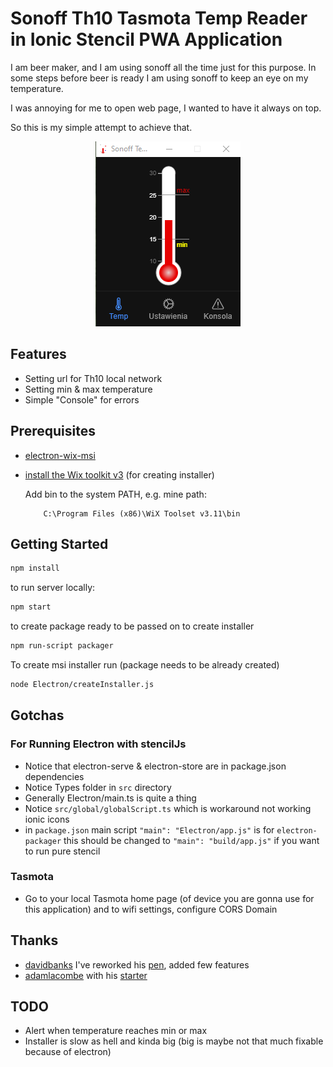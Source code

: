 # Sonoff Th10 Tasmota Temp Reader in Ionic Stencil PWA Application

I am beer maker, and I am using sonoff all the time just for this purpose. In some steps before beer is ready I am using sonoff to keep an eye on my temperature. 

I was annoying for me to open web page, I wanted to have it always on top.

So this is my simple attempt to achieve that.
<p align="center"><img src="https://github.com/daniell0gda/tasmota-temperature-gauge/blob/master/.github/thermometerPic.png" alt="thermometer picture"></p>

## Features

- Setting url for Th10 local network
- Setting min & max temperature
- Simple "Console" for errors

## Prerequisites
- [electron-wix-msi](https://github.com/felixrieseberg/electron-wix-msi)
- [install the Wix toolkit v3](http://wixtoolset.org/releases/) (for creating installer)
            
    Add bin to the system PATH, e.g. mine path:
    ```
        C:\Program Files (x86)\WiX Toolset v3.11\bin
    ```

## Getting Started

```bash
npm install
```

to run server locally:

```bash
npm start
```

to create package ready to be passed on to create installer
```bash
npm run-script packager
```

To create msi installer run (package needs to be already created)

```bash
node Electron/createInstaller.js
```

## Gotchas

### For Running Electron with stencilJs
- Notice that electron-serve & electron-store are in package.json dependencies
- Notice Types folder in `src` directory
- Generally Electron/main.ts is quite a thing
- Notice `src/global/globalScript.ts` which is workaround not working ionic icons
- in `package.json` main script `"main": "Electron/app.js"` is for `electron-packager` 
this should be changed to `"main": "build/app.js"` if you want to run pure stencil

### Tasmota
- Go to your local Tasmota home page (of device you are gonna use for this application) and to wifi settings, configure CORS Domain 

## Thanks
- [davidbanks](https://codepen.io/davidbanks) I've reworked his [pen](https://codepen.io/davidbanks/pen/rksLn), added few features
- [adamlacombe](https://github.com/edgeworkscreative/stencil-electron-app-starter/commits?author=adamlacombe) 
  with his [starter](https://github.com/edgeworkscreative/stencil-electron-app-starter)
  
## TODO

- Alert when temperature reaches min or max
- Installer is slow as hell and kinda big (big is maybe not that much fixable because of electron)
